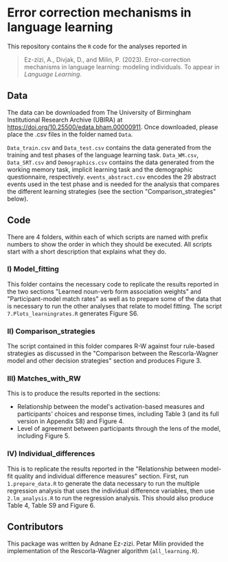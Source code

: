 # Error correction mechanisms in language learning

This repository contains the `R` code for the analyses reported in 

> Ez-zizi, A., Divjak, D., and Milin, P. (2023). Error-correction mechanisms in language learning: modeling individuals. To appear in *Language Learning*.

## Data

The data can be downloaded from The University of Birmingham Institutional Research Archive (UBIRA) at https://doi.org/10.25500/edata.bham.00000911. Once downloaded, please place the .csv files in the folder named `Data`. 

`Data_train.csv` and `Data_test.csv` contains the data generated from the training and test phases of the language learning task. `Data_WM.csv`, `Data_SRT.csv` and `Demographics.csv` contains the data generated from the working memory task, implicit learning task and the demographic questionnaire, respectively. `events_abstract.csv` encodes the 29 abstract events used in the test phase and is needed for the analysis that compares the different learning strategies (see the section "Comparison_strategies" below).

## Code

There are 4 folders, within each of which scripts are named with prefix numbers to show the order in which they should be executed. All scripts start with a short description that explains what they do.

### I) Model_fitting

This folder contains the necessary code to replicate the results reported in the two sections "Learned noun-verb form association weights" and "Participant-model match rates" as well as to prepare some of the data that is necessary to run the other analyses that relate to model fitting. The script `7.Plots_learningrates.R` generates Figure S6.  

### II) Comparison_strategies

The script contained in this folder compares R-W against four rule-based strategies as discussed in the "Comparison between the Rescorla-Wagner model and other decision strategies" section and produces Figure 3.  

### III) Matches_with_RW

This is to produce the results reported in the sections: 
- Relationship between the model's activation-based measures and participants' choices and response times, including Table 3 (and its full version in Appendix S8) and Figure 4. 
- Level of agreement between participants through the lens of the model, including Figure 5. 

### IV) Individual_differences

This is to replicate the results reported in the "Relationship between model-fit quality and individual difference measures" section. First, run `1.prepare_data.R` to generate the data necessary to run the multiple regression analysis that uses the individual difference variables, then use `2.lm_analysis.R` to run the regression analysis. This should also produce Table 4, Table S9 and Figure 6.    

## Contributors

This package was written by Adnane Ez-zizi. Petar Milin provided the implementation of the Rescorla-Wagner algorithm (`all_learning.R`).

